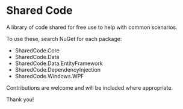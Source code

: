 # Shared Code

A library of code shared for free use to help with common scenarios.

To use these, search NuGet for each package:
 - SharedCode.Core
 - SharedCode.Data
 - SharedCode.Data.EntityFramework
 - SharedCode.DependencyInjection
 - SharedCode.Windows.WPF

Contributions are welcome and will be included where appropriate.

Thank you!

